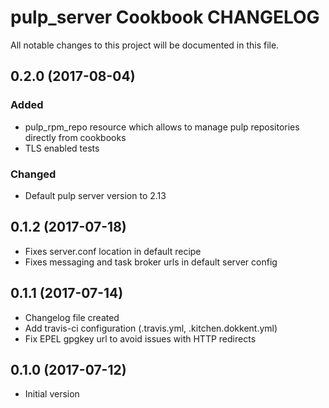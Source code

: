 # pulp_server Cookbook CHANGELOG
All notable changes to this project will be documented in this file.

## 0.2.0 (2017-08-04)

### Added
- pulp_rpm_repo resource which allows to manage pulp repositories directly from cookbooks
- TLS enabled tests

### Changed
- Default pulp server version to 2.13

## 0.1.2 (2017-07-18)

- Fixes server.conf location in default recipe
- Fixes messaging and task broker urls in default server config

## 0.1.1 (2017-07-14)

- Changelog file created
- Add travis-ci configuration (.travis.yml, .kitchen.dokkent.yml)
- Fix EPEL gpgkey url to avoid issues with HTTP redirects

## 0.1.0 (2017-07-12)

- Initial version
